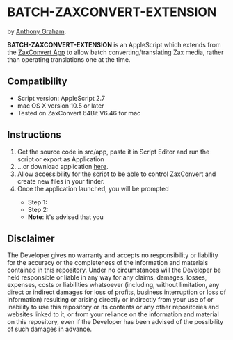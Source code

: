 # BATCH-ZAXCONVERT-EXTENSION

by [Anthony Graham](https://github.com/databoy5000/).

**BATCH-ZAXCONVERT-EXTENSION** is an AppleScript which extends from the [ZaxConvert App](https://zaxcom.com/software_update/zaxconvert-for-mac/) to allow batch converting/translating Zax media, rather than operating translations one at the time.

## Compatibility
<ul>
  <li>Script version: AppleScript 2.7</li>
  <li>mac OS X version 10.5 or later</li>
  <li>Tested on ZaxConvert 64Bit V6.46 for mac</li>
</ul>

## Instructions
1. Get the source code in src/app, paste it in Script Editor and run the script or export as Application</li>
2. ...or download application <a href="https://www.w3schools.com/">here</a>.
3. Allow accessibility for the script to be able to control ZaxConvert and create new files in your finder.
4. Once the application launched, you will be prompted</li>
    * Step 1:
    * Step 2:
    * **Note**: it's advised that you 
</ol>

## Disclaimer
The Developer gives no warranty and accepts no responsibility or liability for the accuracy or the completeness of the information and materials contained in this repository. Under no circumstances will the Developer be held responsible or liable in any way for any claims, damages, losses, expenses, costs or liabilities whatsoever (including, without limitation, any direct or indirect damages for loss of profits, business interruption or loss of information) resulting or arising directly or indirectly from your use of or inability to use this repository or its contents or any other repositories and websites linked to it, or from your reliance on the information and material on this repository, even if the Developer has been advised of the possibility of such damages in advance.